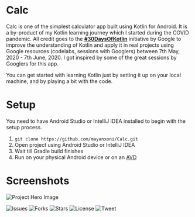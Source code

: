 # Calc


Calc is one of the simplest calculator app built using Kotlin for Android. It is a by-product of my Kotlin learning journey which I started during the COVID pandemic. All credit goes to the  **[#30DaysOfKotlin](https://eventsonair.withgoogle.com/events/kotlin)** initiative by Google to improve the understanding of Kotlin and apply it in real projects using Google resources (codelabs, sessions with Googlers) between 7th May, 2020 - 7th June, 2020. I got inspired by some of the great sessions by Googlers for this app.

You can get started with learning Kotlin just by setting it up on your local machine, and by playing a bit with the code.


# Setup
 You need to have Android Studio or IntelliJ IDEA installed to begin with the setup process.
 1. `git clone https://github.com/mayanxoni/Calc.git`
 2. Open project using Android Studio or IntelliJ IDEA
 3. Wait till Gradle build finishes
 4. Run on your physical Android device or on an [AVD](https://developer.android.com/studio/run/managing-avds)

# Screenshots
![Project Hero Image]([https://raw.githubusercontent.com/mayanxoni/Calc/master/Screenshot.png](https://raw.githubusercontent.com/mayanxoni/Calc/master/Screenshot.png))

![Issues](https://img.shields.io/github/issues/mayanxoni/Calc) ![Forks](https://img.shields.io/github/forks/mayanxoni/Calc) ![Stars](https://img.shields.io/github/stars/mayanxoni/Calc) ![License](https://img.shields.io/github/license/mayanxoni/Calc) ![Tweet](https://img.shields.io/twitter/url?url=https://github.com/mayanxoni/Calc)
